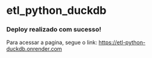# etl_python_duckdb

### Deploy realizado com sucesso!
Para acessar a pagina, segue o link: https://etl-python-duckdb.onrender.com